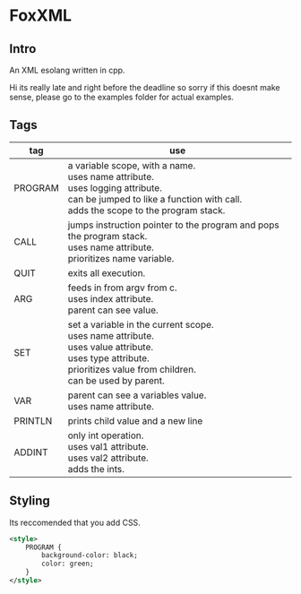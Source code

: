 # FoxXML
## Intro
An XML esolang written in cpp.

Hi its really late and right before the deadline so sorry if this doesnt make sense, please go to the examples folder for actual examples.

## Tags

| tag     	| use                                                                                                                                                                         	|
|---------	|-----------------------------------------------------------------------------------------------------------------------------------------------------------------------------	|
| PROGRAM 	| a variable scope, with a name.<br>uses name attribute.<br>uses logging attribute.<br>can be jumped to like a function with call.<br>adds the scope to the program stack.    	|
| CALL    	| jumps instruction pointer to the program and pops the program stack.<br>uses name attribute.<br>prioritizes name variable.                                                  	|
| QUIT    	| exits all execution.                                                                                                                                                        	|
| ARG     	| feeds in from argv from c. <br>uses index attribute.<br>parent can see value.                                                                                               	|
| SET     	| set a variable in the current scope.<br>uses name attribute.<br>uses value attribute.<br>uses type attribute.<br>prioritizes value from children.<br>can be used by parent. 	|
| VAR     	| parent can see a variables value.<br>uses name attribute.                                                                                                                   	|
| PRINTLN 	| prints child value and a new line                                                                                                                                           	|
| ADDINT  	| only int operation.<br>uses val1 attribute.<br>uses val2 attribute.<br>adds the ints.                                                                                       	|

## Styling

Its reccomended that you add CSS.

```xml
<style>
    PROGRAM {
        background-color: black;
        color: green;
    }
</style>
```
